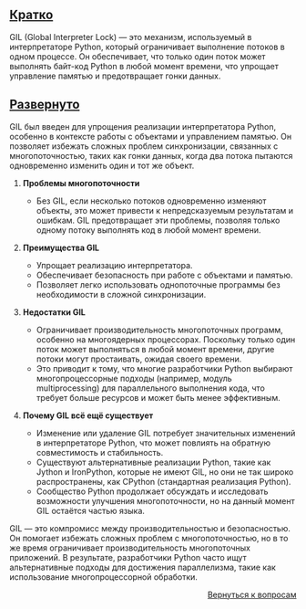 ## <u>Кратко</u>

GIL (Global Interpreter Lock) — это механизм, используемый в интерпретаторе Python, который ограничивает выполнение
потоков в одном процессе. Он обеспечивает, что только один поток может выполнять байт-код Python в любой момент времени,
что упрощает управление памятью и предотвращает гонки данных.

## <u>Развернуто</u>

GIL был введен для упрощения реализации интерпретатора Python, особенно в контексте работы с объектами и управлением
памятью. Он позволяет избежать сложных проблем синхронизации, связанных с многопоточностью, таких как гонки данных,
когда два потока пытаются одновременно изменить один и тот же объект.

1. **Проблемы многопоточности**
    - Без GIL, если несколько потоков одновременно изменяют объекты, это может привести к непредсказуемым результатам и
      ошибкам. GIL предотвращает эти проблемы, позволяя только одному потоку выполнять код в любой момент времени.

2. **Преимущества GIL**
    - Упрощает реализацию интерпретатора.
    - Обеспечивает безопасность при работе с объектами и памятью.
    - Позволяет легко использовать однопоточные программы без необходимости в сложной синхронизации.

3. **Недостатки GIL**
    - Ограничивает производительность многопоточных программ, особенно на многоядерных процессорах. Поскольку только
      один поток может выполняться в любой момент времени, другие потоки могут простаивать, ожидая своего времени.
    - Это приводит к тому, что многие разработчики Python выбирают многопроцессорные подходы (например,
      модуль multiprocessing) для параллельного выполнения кода, что требует больше ресурсов и может быть менее
      эффективным.

4. **Почему GIL всё ещё существует**
    - Изменение или удаление GIL потребует значительных изменений в интерпретаторе Python, что может повлиять на
      обратную совместимость и стабильность.
    - Существуют альтернативные реализации Python, такие как Jython и IronPython, которые не имеют GIL, но они не так
      широко распространены, как CPython (стандартная реализация Python).
    - Сообщество Python продолжает обсуждать и исследовать возможности улучшения многопоточности, но на данный момент
      GIL остаётся частью языка.

GIL — это компромисс между производительностью и безопасностью. Он помогает избежать сложных проблем с многопоточностью,
но в то же время ограничивает производительность многопоточных приложений. В результате, разработчики Python часто ищут
альтернативные подходы для достижения параллелизма, такие как использование многопроцессорной обработки.

<div align="right">

[Вернуться к вопросам](../Вопросы.md)

</div>
